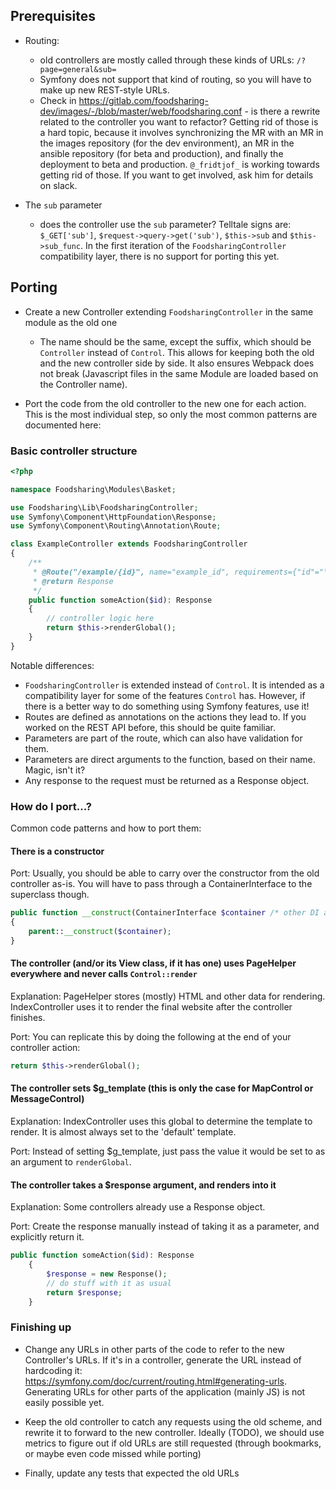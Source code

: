 ## Prerequisites

- Routing:
    - old controllers are mostly called through these kinds of URLs: `/?page=general&sub=`
    - Symfony does not support that kind of routing, so you will have to make up new REST-style URLs.
    - Check in https://gitlab.com/foodsharing-dev/images/-/blob/master/web/foodsharing.conf -
      is there a rewrite related to the controller you want to refactor? Getting rid of those is a hard topic,
      because it involves synchronizing the MR with an MR in the images repository (for the dev environment),
      an MR in the ansible repository (for beta and production), and finally the deployment to beta and production.
      `@_fridtjof_` is working towards getting rid of those. If you want to get involved, ask him for details on slack.
      <!-- I did not bother writing generic documentation here,
        because it's the next thing I'll work on. Once they're all gone,
        there is no need for documenting them anymore.
        If a rewrite remains that turns out hard to port,
        I will write specific documentation about the pain points involved. -fridtjof -->
    
- The `sub` parameter
    - does the controller use the `sub` parameter?
    Telltale signs are: `$_GET['sub']`, `$request->query->get('sub')`, `$this->sub` and `$this->sub_func`.
    In the first iteration of the `FoodsharingController` compatibility layer, there is no support for porting this yet.

## Porting
- Create a new Controller extending `FoodsharingController` in the same module as the old one
    - The name should be the same, except the suffix, which should be `Controller` instead of `Control`.
    This allows for keeping both the old and the new controller side by side.
    It also ensures Webpack does not break (Javascript files in the same Module are loaded based on the Controller name).

- Port the code from the old controller to the new one for each action.
    This is the most individual step, so only the most common patterns are documented here:

### Basic controller structure
```php
<?php

namespace Foodsharing\Modules\Basket;

use Foodsharing\Lib\FoodsharingController;
use Symfony\Component\HttpFoundation\Response;
use Symfony\Component\Routing\Annotation\Route;

class ExampleController extends FoodsharingController
{
	/**
	 * @Route("/example/{id}", name="example_id", requirements={"id"="\d+"})
	 * @return Response
	 */
	public function someAction($id): Response
	{
        // controller logic here
		return $this->renderGlobal();
	}
}
```
Notable differences:
- `FoodsharingController` is extended instead of `Control`.
    It is intended as a compatibility layer for some of the features `Control` has.
    However, if there is a better way to do something using Symfony features, use it!
- Routes are defined as annotations on the actions they lead to.
    If you worked on the REST API before, this should be quite familiar.
- Parameters are part of the route, which can also have validation for them.
- Parameters are direct arguments to the function, based on their name. Magic, isn't it?
- Any response to the request must be returned as a Response object.

### How do I port...?
Common code patterns and how to port them:

#### There is a constructor

Port: Usually, you should be able to carry over the constructor from the old controller as-is.
You will have to pass through a ContainerInterface to the superclass though.
```php
public function __construct(ContainerInterface $container /* other DI arguments */)
{
    parent::__construct($container);
}
```

#### The controller (and/or its View class, if it has one) uses PageHelper everywhere and never calls `Control::render`

Explanation: PageHelper stores (mostly) HTML and other data for rendering.
IndexController uses it to render the final website after the controller finishes.

Port: You can replicate this by doing the following at the end of your controller action:
```php
return $this->renderGlobal();
```

#### The controller sets $g_template (this is only the case for MapControl or MessageControl)

Explanation: IndexController uses this global to determine the template to render.
It is almost always set to the 'default' template.

Port: Instead of setting $g_template,
just pass the value it would be set to as an argument to `renderGlobal`.

#### The controller takes a $response argument, and renders into it

Explanation: Some controllers already use a Response object.

Port:
Create the response manually instead of taking it as a parameter, and explicitly return it.
```php
public function someAction($id): Response
	{
        $response = new Response();
        // do stuff with it as usual
		return $response;
	}
```

### Finishing up

- Change any URLs in other parts of the code to refer to the new Controller's URLs.
    If it's in a controller, generate the URL instead of hardcoding it: https://symfony.com/doc/current/routing.html#generating-urls.
    Generating URLs for other parts of the application (mainly JS) is not easily possible yet.

- Keep the old controller to catch any requests using the old scheme, and rewrite it to forward to the new controller.
  Ideally (TODO), we should use metrics to figure out if old URLs are still requested (through bookmarks, or maybe even code missed while porting)

- Finally, update any tests that expected the old URLs
